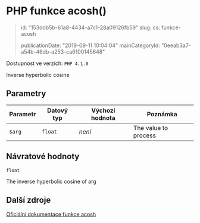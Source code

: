 PHP funkce acosh()
==================

> id: "153ddb5b-61a8-4434-a7c1-28a09126fb59"
> slug:
> 	cs: funkce-acosh
>
> publicationDate: "2019-09-11 10:04:04"
> mainCategoryId: "0eeab3a7-a54b-46db-a253-ca6100145648"

Dostupnost ve verzích: `PHP 4.1.0`

Inverse hyperbolic cosine


Parametry
--------------

| Parametr | Datový typ | Výchozí hodnota | Poznámka |
|-----|-----|-----|-----|
| `$arg` | `float` | *není* | The value to process |


Návratové hodnoty
----------------

`float`

The inverse hyperbolic cosine of arg

Další zdroje
------------

[Oficiální dokumentace funkce acosh](https://www.php.net/manual/en/function.acosh.php)
